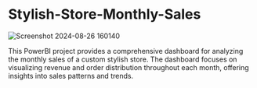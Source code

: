 # Stylish-Store-Monthly-Sales
![Screenshot 2024-08-26 160140](https://github.com/user-attachments/assets/e8bf5fe0-971a-49f7-a482-873d9ae5e03b)

This PowerBI project provides a comprehensive dashboard for analyzing the monthly sales of a custom stylish store. The dashboard focuses on visualizing revenue and order distribution throughout each month, offering insights into sales patterns and trends.

